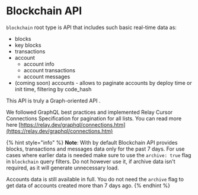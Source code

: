 # Blockchain API

`blockchain` root type is API that includes such basic real-time data as:

* blocks
* key blocks
* transactions
* account
  * account info
  * account transactions
  * account messages
* (coming soon) accounts - allows to paginate accounts by deploy time or init time, filtering by code\_hash

This API is truly a Graph-oriented API .

We followed GraphQL best practices and implemented Relay Cursor Connections Specification for pagination for all lists. You can read more here [https://relay.dev/graphql/connections.htm](https://relay.dev/graphql/connections.htm)

{% hint style="info" %}
**Note**: With  by default Blockchain API provides blocks, transactions and messages data only for the past 7 days. For use cases where earlier data is needed make sure to use the `archive: true` flag in `blockchain` query filters. Do not however use it, if archive data isn't required, as it will generate unnecessary load.

Accounts data is still available in full. You do not need the `archive` flag to get data of accounts created more than 7 days ago.
{% endhint %}
